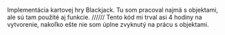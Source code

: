 Implementácia kartovej hry Blackjack. Tu som pracoval najmä s objektami, ale sú tam použité aj funkcie.
//////
Tento kód mi trval asi 4 hodiny na vytvorenie, nakoľko ešte nie som úplne zvyknutý na prácu s objektami. 